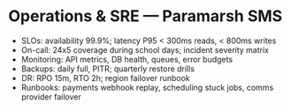 # Operations & SRE — Paramarsh SMS

- SLOs: availability 99.9%; latency P95 < 300ms reads, < 800ms writes
- On-call: 24x5 coverage during school days; incident severity matrix
- Monitoring: API metrics, DB health, queues, error budgets
- Backups: daily full, PITR; quarterly restore drills
- DR: RPO 15m, RTO 2h; region failover runbook
- Runbooks: payments webhook replay, scheduling stuck jobs, comms provider failover
